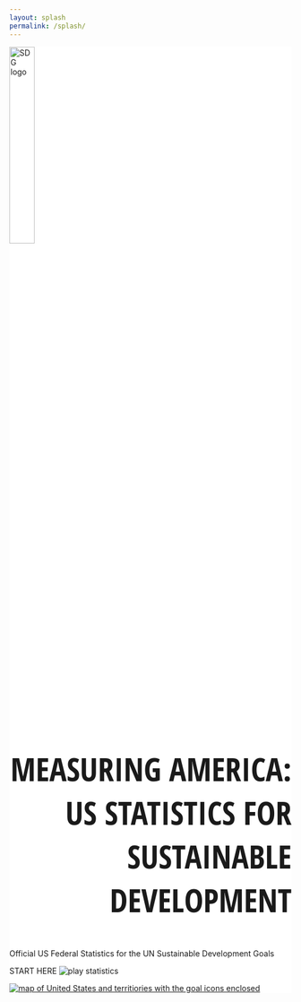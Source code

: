 ```yaml
---
layout: splash
permalink: /splash/
---
```


<style> 
.usa-grid {max-width: none;}
</style>

<link href="https://fonts.googleapis.com/css?family=Open+Sans+Condensed:700" rel="stylesheet">

<div class="usa-grid" style="background-color: #fff;">
<section class="usa-width-one-half">
<a href="https://unstats.un.org/">
<img class="" src="{{ site.baseurl }}/assets/img/en-sdg-goals-logo.png" alt="SDG logo" width="30%;"/>
</a>
<h1 style="font-family: 'Open Sans Condensed', sans-serif; text-align: right; font-size: 4.1em;">
MEASURING AMERICA:<br/>
US STATISTICS FOR<br/>
SUSTAINABLE DEVELOPMENT
</h1>
<span>Official US Federal Statistics for the UN Sustainable Development Goals
</span>
<p>START HERE <img class="" src="{{ site.baseurl }}/assets/img/play_button.png" alt="play statistics" />
</section>
<section class="usa-width-one-half">
<a href="{{ site.baseurl }}">
<img class="" src="{{ site.baseurl }}/assets/img/splash_page_map.png" alt="map of United States and territiories with the goal icons enclosed" />
</a>
</section>
</div>
